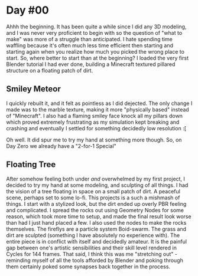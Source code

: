 # Day #00

Ahhh the beginning. It has been quite a while since I did any 3D modeling, and I was never very proficient to begin with so the question of "what to make" was more of a struggle than anticipated. I hate spending time waffling because it's often much less time efficient then starting and starting again when you realize how much you picked the wrong place to start. So, where better to start than at the beginning? I loaded the very first Blender tutorial I had ever done, building a Minecraft textured pillared structure on a floating patch of dirt.

## Smiley Meteor

I quickly rebuilt it, and it felt as pointless as I did dejected. The only change I made was to the marble texture, making it more "physically based" instead of "Minecraft". I also had a flaming smiley face knock all my pillars down which proved extremely frustrating as my simulation kept breaking and crashing and eventually I settled for something decidedly low resolution :[

Oh well. It did spur me to try my hand at something more though. So, on Day Zero we already have a "2-for-1 Special"

## Floating Tree

After somehow feeling both under _and_ overwhelmed by my first project, I decided to try my hand at some modeling, and sculpting of all things. I had the vision of a tree floating in space on a small patch of dirt. A peaceful scene, perhaps set to some lo-fi. This projects is a such a mishmash of things. I start with a stylized look, but the dirt ended up overly PBR feeling and complicated. I spread the rocks out using Geometry Nodes for some reason, which took more time to setup, and made the final result look worse than had I just hand placed a few. I also used the nodes to make the rocks themselves. The fireflys are a particle system Boid-swarm. The grass and dirt are sculpted (something I have absolutely no experience with). The entire piece is in conflict with itself and decidedly amateur. It is the painful gap between one's artistic sensibilities and their skill level rendered in Cycles for 144 frames. That said, I think this was me "stretching out" - reminding myself of all the tools afforded by Blender and poking through them certainly poked some synapses back together in the process.
